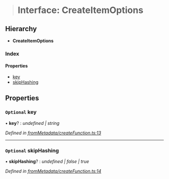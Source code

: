 > # Interface: CreateItemOptions

## Hierarchy

* **CreateItemOptions**

### Index

#### Properties

* [key](_frommetadata_createfunction_.createitemoptions.md#optional-key)
* [skipHashing](_frommetadata_createfunction_.createitemoptions.md#optional-skiphashing)

## Properties

### `Optional` key

• **key**? : *undefined | string*

*Defined in [fromMetadata/createFunction.ts:13](https://github.com/polkadot-js/api/blob/9c48e40/packages/type-storage/src/fromMetadata/createFunction.ts#L13)*

___

### `Optional` skipHashing

• **skipHashing**? : *undefined | false | true*

*Defined in [fromMetadata/createFunction.ts:14](https://github.com/polkadot-js/api/blob/9c48e40/packages/type-storage/src/fromMetadata/createFunction.ts#L14)*